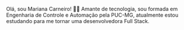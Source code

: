 Olá, sou Mariana Carneiro! 🖖🏻
Amante de tecnologia, sou formada em Engenharia de Controle e Automação pela PUC-MG, atualmente estou estudando para me tornar uma desenvolvedora Full Stack.

